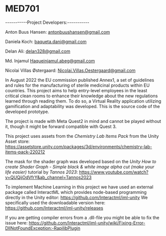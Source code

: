# MED701
-----------Project Developers:-----------

Anton Buus Hansen: antonbuushansen@gmail.com

Daniela Koch: baqueta.dani@gmail.com

Delan Ali: delan328@gmail.com

Md. Injamul Haqueinjamul.abeg@gmail.com

Nicolai Villas Østergaard: Nicolai.Villas.Oestergaard@gmail.com


In August 2022 the EU commission published Annex1, a set of guidelines and rules for the manufacturing of sterile medicinal products within EU countries. This project aims to help entry-level employees in the least critical clean rooms to enhance their knowledge about the new regulations learned through reading them. To do so, a Virtual Reality application utilizing gamification and adaptability was developed. This is the source code of the developed prototype.

The project is made with Meta Quest2 in mind and cannot be played without it, though it might be forward compatible with Quest 3.

This project uses assets from the _Chemistry Lab Items Pack_ from the Unity Asset store:
https://assetstore.unity.com/packages/3d/environments/chemistry-lab-items-pack-220212

The mask for the shader graph was developed based on the _Unity How to create Shader Graph - Simple black & white image alpha cut (make your life easier)_ tutorial by _Tannos 2023_:
https://www.youtube.com/watch?v=QUQijOdVfrY&ab_channel=Tannos2023

To implement Machine Learning in this project we have used an external package called InteractML which provides node-based programming directly in the Unity editor: https://github.com/Interactml/iml-unity We specifically used the downloadable version here: https://github.com/Interactml/iml-unity/releases

If you are getting  compiler errors from a .dll-file you might be able to fix the issue here: https://github.com/Interactml/iml-unity/wiki/Fixing-Error-DllNotFoundException:-RapilibPlugin
